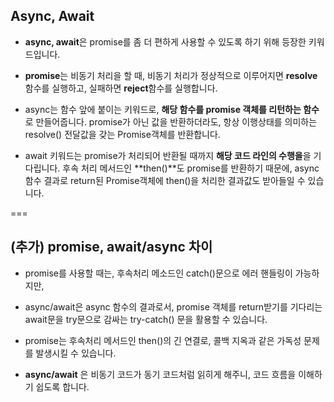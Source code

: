 ## Async, Await

- **async, await**은 promise를 좀 더 편하게 사용할 수 있도록 하기 위해 등장한 키워드입니다.

- **promise**는 비동기 처리을 할 때, 비동기 처리가 정상적으로 이루어지면 **resolve**함수를 실행하고, 실패하면 **reject**함수를 실행합니다.

- async는 함수 앞에 붙이는 키워드로, **해당 함수를 promise 객체를 리턴하는 함수**로 만들어줍니다.
  promise가 아닌 값을 반환하더라도, 항상 이행상태를 의미하는 resolve() 전달값을 갖는 Promise객체를 반환합니다.

- await 키워드는 promise가 처리되어 반환될 때까지 **해당 코드 라인의 수행을**을 기다립니다.
  후속 처리 메서드인 **then()**도 promise를 반환하기 때문에, async 함수 결과로 return된 Promise객체에 then()을 처리한 결과값도 받아들일 수 있습니다.



===

## (추가) promise, await/async 차이
 - promise를 사용할 때는, 후속처리 메소드인 catch()문으로 에러 핸들링이 가능하지만,
 - async/await은 async 함수의 결과로서, promise 객체를 return받기를 기다리는 await문을 try문으로 감싸는 try-catch() 문을 활용할 수 있습니다.

 - promise는 후속처리 메서드인 then()의 긴 연결로, 콜백 지옥과 같은 가독성 문제를 발생시킬 수 있습니다.
 - **async/await** 은 비동기 코드가 동기 코드처럼 읽히게 해주니, 코드 흐름을 이해하기 쉽도록 합니다.